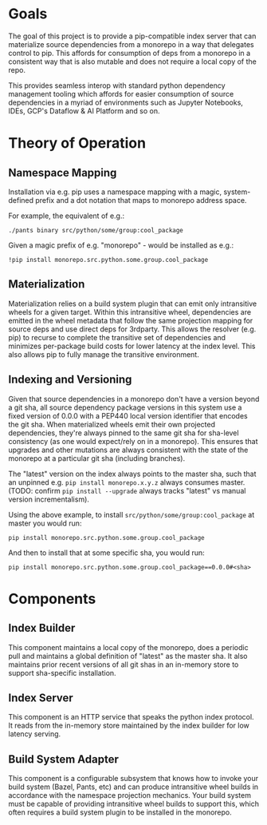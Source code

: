 # Goals

The goal of this project is to provide a pip-compatible index server that can materialize source dependencies from a monorepo in a way that delegates control to pip. This affords for consumption of deps from a monorepo in a consistent way that is also mutable and does not require a local copy of the repo.

This provides seamless interop with standard python dependency management tooling which affords for easier consumption of source dependencies in a myriad of environments such as Jupyter Notebooks, IDEs, GCP's Dataflow & AI Platform and so on.

# Theory of Operation

## Namespace Mapping

Installation via e.g. pip uses a namespace mapping with a magic, system-defined prefix and a dot notation that maps to monorepo address space.

For example, the equivalent of e.g.:

```
./pants binary src/python/some/group:cool_package
```

Given a magic prefix of e.g. "monorepo" - would be installed as e.g.:

```
!pip install monorepo.src.python.some.group.cool_package
```

## Materialization

Materialization relies on a build system plugin that can emit only intransitive wheels for a given target. Within this intransitive wheel, dependencies are emitted in the wheel metadata that follow the same projection mapping for source deps and use direct deps for 3rdparty. This allows the resolver (e.g. pip) to recurse to complete the transitive set of dependencies and minimizes per-package build costs for lower latency at the index level. This also allows pip to fully manage the transitive environment.

## Indexing and Versioning

Given that source dependencies in a monorepo don't have a version beyond a git sha, all source dependency package versions in this system use a fixed version of 0.0.0 with a PEP440 local version identifier that encodes the git sha. When materialized wheels emit their own projected dependencies, they're always pinned to the same git sha for sha-level consistency (as one would expect/rely on in a monorepo). This ensures that upgrades and other mutations are always consistent with the state of the monorepo at a particular git sha (including branches).

The "latest" version on the index always points to the master sha, such that an unpinned e.g. `pip install monorepo.x.y.z` always consumes master. (TODO: confirm `pip install --upgrade` always tracks "latest" vs manual version incrementalism).

Using the above example, to install `src/python/some/group:cool_package` at master you would run:

```
pip install monorepo.src.python.some.group.cool_package
```

And then to install that at some specific sha, you would run:

```
pip install monorepo.src.python.some.group.cool_package==0.0.0#<sha>
```

# Components

## Index Builder

This component maintains a local copy of the monorepo, does a periodic pull and maintains a global definition of "latest" as the master sha. It also maintains prior recent versions of all git shas in an in-memory store to support sha-specific installation.

## Index Server

This component is an HTTP service that speaks the python index protocol. It reads from the in-memory store maintained by the index builder for low latency serving.

## Build System Adapter

This component is a configurable subsystem that knows how to invoke your build system (Bazel, Pants, etc) and can produce intransitive wheel builds in accordance with the namespace projection mechanics. Your build system must be capable of providing intransitive wheel builds to support this, which often requires a build system plugin to be installed in the monorepo.
